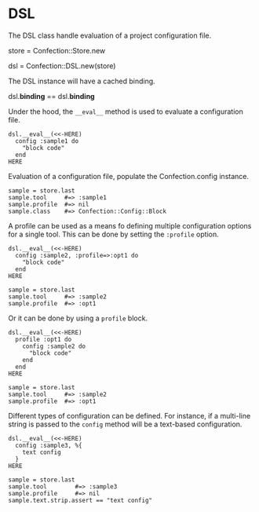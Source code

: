 # DSL

The DSL class handle evaluation of a project configuration file.

   store = Confection::Store.new

   dsl = Confection::DSL.new(store)

The DSL instance will have a cached binding.

   dsl.__binding__ == dsl.__binding__

Under the hood, the `__eval__` method is used to evaluate a configuration
file.

    dsl.__eval__(<<-HERE)
      config :sample1 do
        "block code"
      end
    HERE

Evaluation of a configuration file, populate the Confection.config instance.

    sample = store.last
    sample.tool     #=> :sample1
    sample.profile  #=> nil
    sample.class    #=> Confection::Config::Block

A profile can be used as a means fo defining multiple configuration options
for a single tool. This can be done by setting the `:profile` option.

    dsl.__eval__(<<-HERE)
      config :sample2, :profile=>:opt1 do
        "block code"
      end
    HERE

    sample = store.last
    sample.tool     #=> :sample2
    sample.profile  #=> :opt1

Or it can be done by using a `profile` block.

    dsl.__eval__(<<-HERE)
      profile :opt1 do
        config :sample2 do
          "block code"
        end
      end
    HERE

    sample = store.last
    sample.tool     #=> :sample2
    sample.profile  #=> :opt1

Different types of configuration can be defined. For instance, if a multi-line
string is passed to the `config` method will be a text-based configuration.

    dsl.__eval__(<<-HERE)
      config :sample3, %{
        text config
      }
    HERE

    sample = store.last
    sample.tool        #=> :sample3
    sample.profile     #=> nil
    sample.text.strip.assert == "text config"

